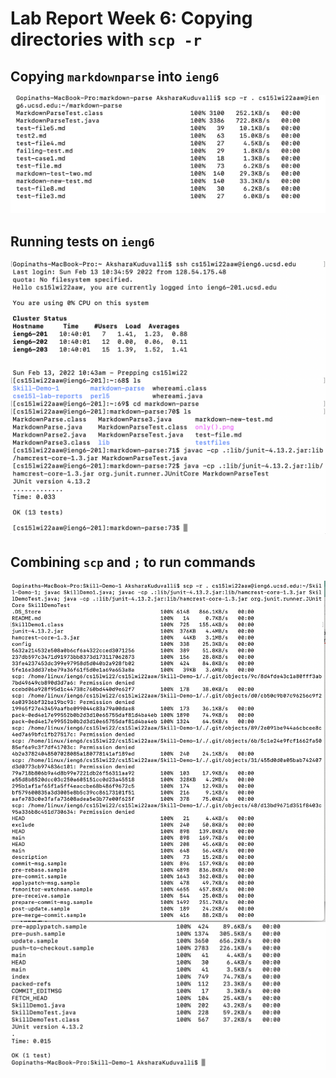 # Lab Report Week 6: Copying directories with `scp -r`

## Copying `markdownparse` into `ieng6`

![Image](images/copyingmarkdown.png)

## Running tests on `ieng6`

![Image](images/logandrun.png)

## Combining `scp` and `;` to run commands 

![Image](images/allatoncep1.png)
![Image](images/allatoncep2.png)